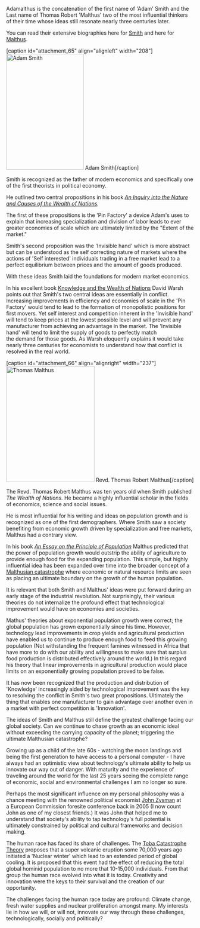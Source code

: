 Adamalthus is the concatenation of the first name of 'Adam' Smith and the Last name of Thomas Robert 'Malthus' two of the most influential thinkers of their time whose ideas still resonate nearly three centuries later.

You can read their extensive biographies here for <a title="Adam Smith" href="http://en.wikipedia.org/wiki/Adam_smith" target="_blank">Smith</a> and here for <a title="Thomas Malthus" href="http://en.wikipedia.org/wiki/Thomas_Robert_Malthus" target="_blank">Malthus</a>.

[caption id="attachment_65" align="alignleft" width="208"]<a href="http://www.adamalthus.com/wp-content/uploads/2010/07/200px-AdamSmith.jpg"><img class=" wp-image-65" title="Adam Smith" src="http://www.adamalthus.com/wp-content/uploads/2010/07/200px-AdamSmith.jpg" alt="Adam Smith" width="208" height="310" /></a> Adam Smith[/caption]

Smith is recognized as the father of modern economics and specifically one of the first theorists in political economy.

He outlined two central propositions in his book <em><a title="The Wealth of Nations" href="http://en.wikipedia.org/wiki/The_Wealth_of_Nations" target="_blank">An Inquiry into the Nature and Causes of the Wealth of Nations</a>. </em>

The first of these propositions is the 'Pin Factory' a device Adam's uses to explain that increasing specialization and division of labor leads to ever greater economies of scale which are ultimately limited by the "Extent of the market."

Smith's second proposition was the 'Invisible hand' which is more abstract but can be understood as the self correcting nature of markets where the actions of 'Self interested' individuals trading in a free market lead to a perfect equilibrium between prices and the amount of goods produced.

With these ideas Smith laid the foundations for modern market economics.

In his excellent book <a style="&quot;width: 120px; height: 240px;" title="Knowledge and the Wealth of Nations" href="http://www.amazon.com/gp/product/0393329887?ie=UTF8&amp;tag=technologypol-20&amp;linkCode=as2&amp;camp=1789&amp;creative=390957&amp;creativeASIN=0393329887" target="_blank">Knowledge and the Wealth of Nations</a> David Warsh points out that Smith's two central ideas are essentially in conflict. Increasing improvements in efficiency and economies of scale in the 'Pin Factory' would tend to lead to the formation of monopolistic positions for first movers. Yet self interest and competition inherent in the 'Invisible hand' will tend to keep prices at the lowest possible level and will prevent any manufacturer from achieving an advantage in the market. The 'Invisible hand' will tend to limit the supply of goods to perfectly match the demand for those goods. As Warsh eloquently explains it would take nearly three centuries for economists to understand how that conflict is resolved in the real world.

[caption id="attachment_66" align="alignright" width="237"]<a href="http://www.adamalthus.com/wp-content/uploads/2010/07/200px-Thomas_Malthus.jpg"><img class=" wp-image-66" title="Thomas Malthus" src="http://www.adamalthus.com/wp-content/uploads/2010/07/200px-Thomas_Malthus.jpg" alt="Thomas Malthus" width="237" height="310" /></a> Revd. Thomas Robert Malthus[/caption]

The Revd. Thomas Robert Malthus was ten years old when Smith published <em>The Wealth of Nations.</em> He became a highly influential scholar in the fields of economics, science and social issues.

He is most influential for his writing and ideas on population growth and is recognized as one of the first demographers. Where Smith saw a society benefiting from economic growth driven by specialization and free markets, Malthus had a contrary view.

In his book <em><a title="An Essay on the Principle of Population" href="http://en.wikipedia.org/wiki/An_Essay_on_the_Principle_of_Population">An Essay on the Principle of Population</a> <span style="font-style: normal;">Malthus predicted that the power of population growth would outstrip the ability of agriculture to provide enough food for the expanding population. This simple, but highly influential idea has been expanded over time into the broader concept of a <a title="Malthusian Catastrophe" href="http://en.wikipedia.org/wiki/Malthusian_catastrophe" target="_blank">Malthusian catastrophe</a> where economic or natural resource limits are seen as placing an ultimate boundary on the growth of the human population.</span></em>

<em><span style="font-style: normal;">It is relevant that both Smith and Malthus' ideas were put forward during an early stage of the industrial revolution. Not surprisingly, their various theories do not internalize the profound effect that technological improvement would have on economies and societies.</span></em>

Mathus' theories about exponential population growth were correct; the global population has grown exponentially since his time. However, technology lead improvements in crop yields and agricultural production have enabled us to continue to produce enough food to feed this growing population (Not withstanding the frequent famines witnessed in Africa that have more to do with our ability and willingness to make sure that surplus food production is distributed effectively around the world.) In this regard his theory that linear improvements in agricultural production would place limits on an exponentially growing population proved to be false.

<em><span style="font-style: normal;">It has now been recognized that the production and distribution of 'Knowledge' increasingly aided by technological improvement was the key to resolving the conflict in Smith's two great propositions. Ultimately the thing that enables one manufacturer to gain advantage over another even in a market with perfect competition is 'Innovation'.</span></em>

<em><span style="font-style: normal;">The ideas of Smith and Malthus still define the greatest challenge facing our global society. Can we continue to chase growth as an economic ideal without exceeding the carrying capacity of the planet; triggering the ultimate Malthusian catastrophe? </span></em>

<em><span style="font-style: normal;">Growing up as a child of the late 60s - watching the moon landings and being the first generation to have access to a personal computer - I have always had an optimistic view about technology's ultimate ability to help us innovate our way out of danger. With maturity and the experience of traveling around the world for the last 25 years seeing the complete range of economic, social and environmental challenges I am no longer so sure.</span></em>

<em><span style="font-style: normal;">Perhaps the most significant influence on my personal philosophy was a chance meeting with the renowned political economist <a title="John Zysman" href="http://polisci.berkeley.edu/people/faculty/person_detail.php?person=261" target="_blank">John Zysman</a> at a European Commission foresite conference back in 2005 (</span></em>I now count John as one of my closest friends.) It was John that helped me to understand that society's ability to tap technology's full potential is ultimately constrained by political and cultural frameworks and decision making.

The human race has faced its share of challenges. The <a title="Toba Catastrophe" href="http://en.wikipedia.org/wiki/Toba_catastrophe_theory" target="_blank">Toba Catastrophe Theory</a> proposes that a super volcanic eruption some 70,000 years ago initiated a 'Nuclear winter' which lead to an extended period of global cooling. It is proposed that this event had the effect of reducing the total global hominid population to no more that 10-15,000 individuals. From that group the human race evolved into what it is today. Creativity and innovation were the keys to their survival and the creation of our opportunity.

The challenges facing the human race today are profound: Climate change, fresh water supplies and nuclear proliferation amongst many. My interests lie in how we will, or will not, innovate our way through these challenges, technologically, socially and politically?
